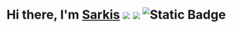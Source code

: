 <h1 align="center">Hi there, I'm <a href="https://t.me/sarkisio" target="_blank">Sarkis</a> 
<img src="https://img.shields.io/badge/JavaScript-005571?style=for-the-badge&logo=javascript&logoColor=yellow" />
<img src="https://img.shields.io/badge/react-005571?style=for-the-badge&logo=react&logoColor=61DAFB" />
<img alt="Static Badge" src="https://img.shields.io/badge/Bitcoin-green?style=flat&logo=bitcoin&logoColor=red&link=right">


